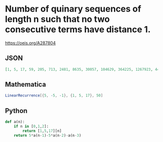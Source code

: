# Number of quinary sequences of length n such that no two consecutive terms have distance 1\.
https://oeis.org/A287804
## JSON
```JSON
[1, 5, 17, 59, 205, 713, 2481, 8635, 30057, 104629, 364225, 1267923, 4413861, 15365465, 53490097, 186209299, 648230545, 2256616133, 7855718641, 27347281995, 95201200637, 331413874569, 1153716087665, 4016309864843, 13981555011321, 48672509644725]
```
## Mathematica
```Mathematica
LinearRecurrence[{5, -5, -1}, {1, 5, 17}, 50]
```
## Python
```Python
def a(n):
    if n in [0,1,2]:
        return [1,5,17][n]
    return 5*a(n-1)-5*a(n-2)-a(n-3)
```
